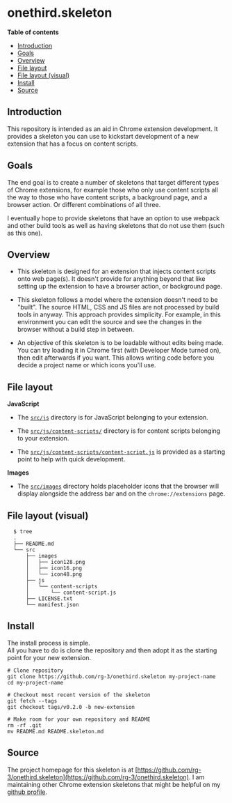 # onethird.skeleton

**Table of contents**

* <a href='#introduction'>Introduction</a>
* <a href='#goals'>Goals</a>
* <a href='#overview'>Overview</a>
* <a href='#file-layout'>File layout</a>
* <a href='#file-layout-visual'>File layout (visual)</a>
* <a href='#install'>Install</a>
* <a href='#source'>Source</a>

## <a id='introduction'>Introduction</a>

This repository is intended as an aid in Chrome extension development.
It provides a skeleton you can use to kickstart development of a new
extension that has a focus on content scripts.

## <a id='goals'>Goals</a>

The end goal is to create a number of skeletons that target different types
of Chrome extensions, for example those who only use content scripts all the way
to those who have content scripts, a background page, and a browser action. Or
different combinations of all three.

I eventually hope to provide skeletons that have an option to use webpack and 
other build tools as well as having skeletons that do not use them (such as 
this one).

## <a id='overview'>Overview</a>

* This skeleton is designed for an extension that injects content scripts
  onto web page(s). It doesn't provide for anything beyond that like setting
  up the extension to have a browser action, or background page.

* This skeleton follows a model where the extension doesn't need to be "built".
  The source HTML, CSS and JS files are not processed by build tools in anyway.
  This approach provides simplicity. For example, in this environment you can
  edit the source and see the changes in the browser without a build step in
  between.

* An objective of this skeleton is to be loadable without edits
  being made. You can try loading it in Chrome first (with Developer Mode turned on),
  then edit afterwards if you want. This allows writing code before you decide
  a project name or which icons you'll use.

## <a id='file-layout'> File layout </a>

**JavaScript**

* The [`src/js`](src/js) directory is for JavaScript belonging to your extension.

* The [`src/js/content-scripts/`](/src/content-scripts) directory is for content 
  scripts belonging to your extension.

* The [`src/js/content-scripts/content-script.js`](src/js/content-scripts/content-script.js) is
  provided as a starting point to help with quick development.

**Images**

* The [`src/images`](/src/images) directory holds placeholder icons that the browser will
  display alongside the address bar and on the `chrome://extensions` page.

## <a id='file-layout-visual'> File layout (visual) </a>

      $ tree
      .
      ├── README.md
      └── src
          ├── images
          │   ├── icon128.png
          │   ├── icon16.png
          │   └── icon48.png
          ├── js
          │   └── content-scripts
          │       └── content-script.js
          ├── LICENSE.txt
          └── manifest.json

## <a id='install'> Install </a>

The install process is simple.  
All you have to do is clone the repository and then adopt it as the starting point for your new extension.

    # Clone repository
    git clone https://github.com/rg-3/onethird.skeleton my-project-name
    cd my-project-name

    # Checkout most recent version of the skeleton
    git fetch --tags
    git checkout tags/v0.2.0 -b new-extension

    # Make room for your own repository and README
    rm -rf .git
    mv README.md README.skeleton.md

## <a id='source'>Source</a>

The project homepage for this skeleton is at [https://github.com/rg-3/onethird.skeleton](https://github.com/rg-3/onethird.skeleton).
I am maintaining other Chrome extension skeletons that might be helpful on my [github profile](https://github.com/rg-3).
